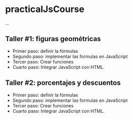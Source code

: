 # practicalJsCourse

...

## Taller #1: figuras geométricas

- Primer paso: definir la fórmulas
- Segundo paso: implementar las formulas en JavaScript
- Tercer paso: Crear funciones
- Cuarto paso: Integrar JavaScript con HTML.


## Taller #2: porcentajes y descuentos

- Primer paso: definir la fórmulas
- Segundo paso: implementar las formulas en JavaScript
- Tercer paso: Crear funciones
- Cuarto paso: Integrar JavaScript con HTML.
